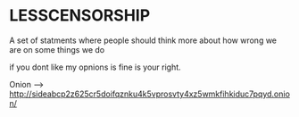 # LESSCENSORSHIP
A set of statments where people should think more about how wrong we are on some things we do

if you dont like my opnions is fine is your right. 

Onion --> http://sideabcp2z625cr5doifqznku4k5vprosvty4xz5wmkfihkiduc7pqyd.onion/

